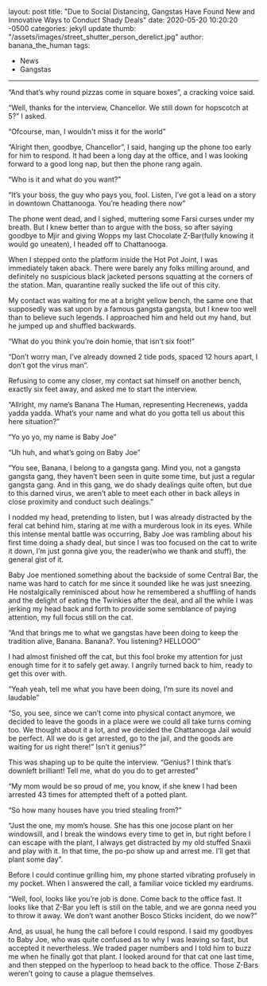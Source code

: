 layout: post
title:  "Due to Social Distancing, Gangstas Have Found New and Innovative Ways to Conduct Shady Deals"
date:   2020-05-20 10:20:20 -0500
categories: jekyll update
thumb: "/assets/images/street_shutter_person_derelict.jpg"
author: banana_the_human
tags:
- News
- Gangstas
---
“And that’s why round pizzas come in square boxes”, a cracking voice said.

“Well, thanks for the interview, Chancellor. We still down for hopscotch at 5?” I asked.

“Ofcourse, man, I wouldn't miss it for the world”

“Alright then, goodbye, Chancellor”, I said, hanging up the phone too early for him to respond. It had been a long day at the office, and I was looking forward to a good long nap, but then the phone rang again.

“Who is it and what do you want?”

“It’s your boss, the guy who pays you, fool. Listen, I’ve got a lead on a story in downtown Chattanooga. You’re heading there now”

The phone went dead, and I sighed, muttering some Farsi curses under my breath. But I knew better than to argue with the boss, so after saying goodbye to Mjir and giving Wopps my last Chocolate Z-Bar(fully knowing it would go uneaten), I headed off to Chattanooga.

When I stepped onto the platform inside the Hot Pot Joint, I was immediately taken aback. There were barely any folks milling around, and definitely no suspicious black jacketed persons squatting at the corners of the station. Man, quarantine really sucked the life out of this city.

My contact was waiting for me at a bright yellow bench, the same one that supposedly was sat upon by a famous gangsta gangsta, but I knew too well than to believe such legends. I approached him and held out my hand, but he jumped up and shuffled backwards.

“What do you think you’re doin homie, that isn’t six foot!”

“Don’t worry man, I’ve already downed 2 tide pods, spaced 12 hours apart, I don’t got the virus man”.

Refusing to come any closer, my contact sat himself on another bench, exactly six feet away, and asked me to start the interview.

“Allright, my name’s Banana The Human, representing Hecrenews, yadda yadda yadda. What’s your name and what do you gotta tell us about this here situation?”

“Yo yo yo, my name is Baby Joe”

“Uh huh, and what’s going on Baby Joe”

“You see, Banana, I belong to a gangsta gang. Mind you, not a gangsta gangsta gang, they haven’t been seen in quite some time, but just a regular gangsta gang. And in this gang, we do shady dealings quite often, but due to this darned virus, we aren’t able to meet each other in back alleys in close proximity and conduct such dealings.”

I nodded my head, pretending to listen, but I was already distracted by the feral cat behind him, staring at me with a murderous look in its eyes. While this intense mental battle was occurring, Baby Joe was rambling about his first time doing a shady deal, but since I was too focused on the cat to write it down, I’m just gonna give you, the reader(who we thank and stuff), the general gist of it.

Baby Joe mentioned something about the backside of some Central Bar, the name was hard to catch for me since it sounded like he was just sneezing. He nostalgically reminisced about how he remembered a shuffling of hands and the delight of eating the Twinkies after the deal, and all the while I was jerking my head back and forth to provide some semblance of paying attention, my full focus still on the cat.

“And that brings me to what we gangstas have been doing to keep the tradition alive, Banana. Banana?. You listening? HELLOOO”

I had almost finished off the cat, but this fool broke my attention for just enough time for it to safely get away. I angrily turned back to him, ready to get this over with.

“Yeah yeah, tell me what you have been doing, I’m sure its novel and laudable”

“So, you see, since we can’t come into physical contact anymore, we decided to leave the goods in a place were we could all take turns coming too. We thought about it a lot, and we decided the Chattanooga Jail would be perfect. All we do is get arrested, go to the jail, and the goods are waiting for us right there!” Isn’t it genius?”

This was shaping up to be quite the interview. “Genius? I think that’s downleft brilliant! Tell me, what do you do to get arrested”

“My mom would be so proud of me, you know, if she knew I had been arrested 43 times for attempted theft of a potted plant.

“So how many houses have you tried stealing from?”

“Just the one, my mom’s house. She has this one jocose plant on her windowsill, and I break the windows every time to get in, but right before I can escape with the plant, I always get distracted by my old stuffed Snaxii and play with it. In that time, the po-po show up and arrest me. I’ll get that plant some day”.

Before I could continue grilling him, my phone started vibrating profusely in my pocket. When I answered the call, a familiar voice tickled my eardrums.

“Well, fool, looks like you’re job is done. Come back to the office fast. It looks like that Z-Bar you left is still on the table, and we are gonna need you to throw it away. We don’t want another Bosco Sticks incident, do we now?”

And, as usual, he hung  the call before I could respond. I said my goodbyes to Baby Joe, who was quite confused as to why I was leaving so fast, but accepted it nevertheless. We traded pager numbers and I told him to buzz me when he finally got that plant. I looked around for that cat one last time, and then stepped on the hyperloop to head back to the office. Those Z-Bars weren’t going to cause a plague themselves.
